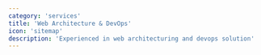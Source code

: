 ```yaml
---
category: 'services'
title: 'Web Architecture & DevOps'
icon: 'sitemap'
description: 'Experienced in web architecturing and devops solution'
---
```

